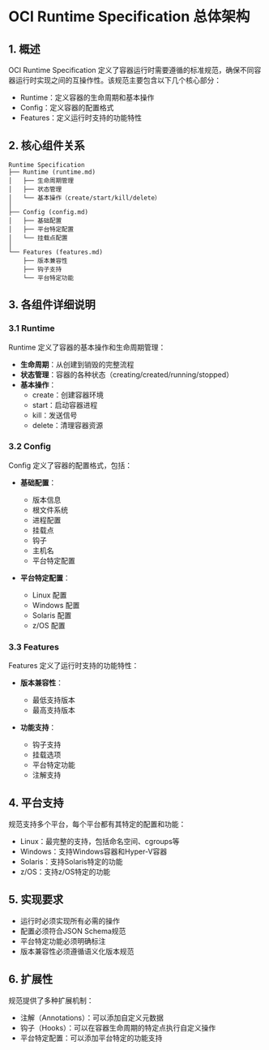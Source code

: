 # OCI Runtime Specification 总体架构

## 1. 概述

OCI Runtime Specification 定义了容器运行时需要遵循的标准规范，确保不同容器运行时实现之间的互操作性。该规范主要包含以下几个核心部分：

- Runtime：定义容器的生命周期和基本操作
- Config：定义容器的配置格式
- Features：定义运行时支持的功能特性

## 2. 核心组件关系

```
Runtime Specification
├── Runtime (runtime.md)
│   ├── 生命周期管理
│   ├── 状态管理
│   └── 基本操作（create/start/kill/delete）
│
├── Config (config.md)
│   ├── 基础配置
│   ├── 平台特定配置
│   └── 挂载点配置
│
└── Features (features.md)
    ├── 版本兼容性
    ├── 钩子支持
    └── 平台特定功能
```

## 3. 各组件详细说明

### 3.1 Runtime

Runtime 定义了容器的基本操作和生命周期管理：

- **生命周期**：从创建到销毁的完整流程
- **状态管理**：容器的各种状态（creating/created/running/stopped）
- **基本操作**：
  - create：创建容器环境
  - start：启动容器进程
  - kill：发送信号
  - delete：清理容器资源

### 3.2 Config

Config 定义了容器的配置格式，包括：

- **基础配置**：
  - 版本信息
  - 根文件系统
  - 进程配置
  - 挂载点
  - 钩子
  - 主机名
  - 平台特定配置

- **平台特定配置**：
  - Linux 配置
  - Windows 配置
  - Solaris 配置
  - z/OS 配置

### 3.3 Features

Features 定义了运行时支持的功能特性：

- **版本兼容性**：
  - 最低支持版本
  - 最高支持版本

- **功能支持**：
  - 钩子支持
  - 挂载选项
  - 平台特定功能
  - 注解支持

## 4. 平台支持

规范支持多个平台，每个平台都有其特定的配置和功能：

- Linux：最完整的支持，包括命名空间、cgroups等
- Windows：支持Windows容器和Hyper-V容器
- Solaris：支持Solaris特定的功能
- z/OS：支持z/OS特定的功能

## 5. 实现要求

- 运行时必须实现所有必需的操作
- 配置必须符合JSON Schema规范
- 平台特定功能必须明确标注
- 版本兼容性必须遵循语义化版本规范

## 6. 扩展性

规范提供了多种扩展机制：

- 注解（Annotations）：可以添加自定义元数据
- 钩子（Hooks）：可以在容器生命周期的特定点执行自定义操作
- 平台特定配置：可以添加平台特定的功能支持 